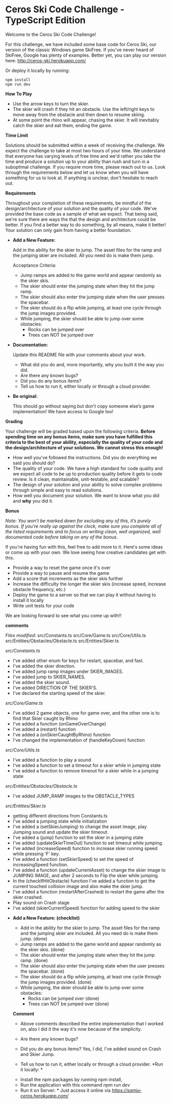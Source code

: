 # Ceros Ski Code Challenge - TypeScript Edition

Welcome to the Ceros Ski Code Challenge!

For this challenge, we have included some base code for Ceros Ski, our version of the classic Windows game SkiFree. If
you've never heard of SkiFree, Google has plenty of examples. Better yet, you can play our version here: 
http://ceros-ski.herokuapp.com/  

Or deploy it locally by running:
```
npm install
npm run dev
```

**How To Play**

* Use the arrow keys to turn the skier.
* The skier will crash if they hit an obstacle. Use the left/right keys to move away from the obstacle and then down
to resume skiing.
* At some point the rhino will appear, chasing the skier. It will inevitably catch the skier and eat them, ending the
game.

**Time Limit**

Solutions should be submitted within a week of receiving the challenge. We expect the challenge to take at most two 
hours of your time. We understand that everyone has varying levels of free time and we'd rather you take the time and 
produce a solution up to your ability than rush and turn in a suboptimal challenge. If you require more time, please
reach out to us. Look through the requirements below and let us know when you will have something for us to look at. 
If anything is unclear, don't hesitate to reach out.

**Requirements**

Throughout your completion of these requirements, be mindful of the design/architecture of your solution and the 
quality of your code. We've provided the base code as a sample of what we expect. That being said, we're sure there are 
ways the that the design and architecture could be better. If you find a better way to do something, by all means, make 
it better! Your solution can only gain from having a better foundation.

* **Add a New Feature:**

  Add in the ability for the skier to jump. The asset files for the ramp and the jumping skier are included. All you 
  need do is make them jump. 

  Acceptance Criteria:
  * Jump ramps are added to the game world and appear randomly as the skier skis.
  * The skier should enter the jumping state when they hit the jump ramp.
  * The skier should also enter the jumping state when the user presses the spacebar.
  * The skier should do a flip while jumping, at least one cycle through the jump images provided.
  * While jumping, the skier should be able to jump over some obstacles: 
    * Rocks can be jumped over
    * Trees can NOT be jumped over

* **Documentation:**

  Update this README file with your comments about your work.
  * What did you do and, more importantly, why you built it the way you did.
  * Are there any known bugs?
  * Did you do any bonus items?
  * Tell us how to run it, either locally or through a cloud provider.
  
* **Be original:**
  
  This should go without saying but don’t copy someone else’s game implementation! We have access to Google too!

**Grading** 

Your challenge will be graded based upon the following criteria. **Before spending time on any bonus items, make sure 
you have fulfilled this criteria to the best of your ability, especially the quality of your code and the 
design/architecture of your solutions. We cannot stress this enough!**

* How well you've followed the instructions. Did you do everything we said you should do?
* The quality of your code. We have a high standard for code quality and we expect all code to be up to production 
  quality before it gets to code review. Is it clean, maintainable, unit-testable, and scalable?
* The design of your solution and your ability to solve complex problems through simple and easy to read solutions.
* How well you document your solution. We want to know what you did and **why** you did it.

**Bonus**

*Note: You won’t be marked down for excluding any of this, it’s purely bonus.  If you’re really up against the clock, 
make sure you complete all of the listed requirements and to focus on writing clean, well organized, well documented 
code before taking on any of the bonus.*

If you're having fun with this, feel free to add more to it. Here's some ideas or come up with your own. We love seeing 
how creative candidates get with this.
 
* Provide a way to reset the game once it's over
* Provide a way to pause and resume the game
* Add a score that increments as the skier skis further
* Increase the difficulty the longer the skier skis (increase speed, increase obstacle frequency, etc.)
* Deploy the game to a server so that we can play it without having to install it locally
* Write unit tests for your code

We are looking forward to see what you come up with!!


**comments**

*Files modified:*
  src/Constants.ts
  src/Core/Game.ts
  src/Core/Utils.ts
  src/Entities/Obstacles/Obstacle.ts
  src/Entities/Skier.ts

*src/Constants.ts*
- I've added other enum for keys for restart, spacebar, and fast.
- I've added the skier direction.
- I've added jump ramp images under SKIER_IMAGES.
- I've added jump to SKIER_NAMES.
- I've added the skier sound.
- I've added DIRECTION OF THE SKIER'S.
- I've declared the starting speed of the skier.

*src/Core/Game.ts*
- I've added 2 game objects, one for game over, and the other one is to find that Skier caught by Rhino
- I've added a function (onGameOverChange)
- I've added a (restart) function
- I've added a (onSkierCaughtByRhino) function
- I've changed the implementation of (handleKeyDown) function

*src/Core/Utils.ts*
- I've added a function to play a sound
- I've added a function to set a timeout for a skier while in jumping state
- I've added a function to remove timeout for a skier while in a jumping state

*src/Entities/Obstacles/Obstacle.ts*
- I've added JUMP_RAMP images to the OBSTACLE_TYPES

*src/Entities/Skier.ts*
- getting different directions from Constants.ts
- I've added a jumping state while initialization
- I've added a (setSkierJumping) to change the asset image, play Jumping sound and update the skier timeout.
- I've added a (jump) function to set the skier in a jumping state
- I've added (updateSkierTimeOut) function to set timeout while jumping.
- I've added (increaseSpeed) function to increase skier running speed while pressing 'F' key.
- I've added a function (setSkierSpeed) to set the speed of increasingSpeed function.
- I've added a function (updateCurrentAsset) to change the skier image to JUMPING IMAGE, and after 2 seconds to Flip the skier while jumping.
- In the (checkIfHitObstacle) function I've added a function to get the current touched collision image and also make the skier jump. 
- I've added a function (restartAfterCrashed) to restart the game after the skier crashed.
- Play sound on Crash stage
- I've added (skierCurrentSpeed) function for adding speed to the skier


* **Add a New Feature: (checklist)**
  * Add in the ability for the skier to jump. The asset files for the ramp and the jumping skier are included. All you 
  need do is make them jump.  (done)
  * Jump ramps are added to the game world and appear randomly as the skier skis. (done)
  * The skier should enter the jumping state when they hit the jump ramp. (done)
  * The skier should also enter the jumping state when the user presses the spacebar. (done)
  * The skier should do a flip while jumping, at least one cycle through the jump images provided. (done)
  * While jumping, the skier should be able to jump over some obstacles: 
    * Rocks can be jumped over (done)
    * Trees can NOT be jumped over (done)


  **Comment**
  * Above comments described the entire implementation that I worked on, also I did it the way it's now because of the simplicity.
  * Are there any known bugs?

  * Did you do any bonus items?
  Yes, I did, I've added sound on Crash and Skier Jump.
  * Tell us how to run it, either locally or through a cloud provider.
  *Run it locally: *
   - Install the npm packages by running npm install,
   - Run the application with this command *npm run dev*
  * Run it on Server: *
  Just access it online via *https://samiu-ceros.herokuapp.com/*
